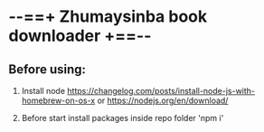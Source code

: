 # --==+ Zhumaysinba book downloader +==--

## Before using:
1) Install node 
https://changelog.com/posts/install-node-js-with-homebrew-on-os-x or https://nodejs.org/en/download/

2) Before start install packages inside repo folder
'npm i'

